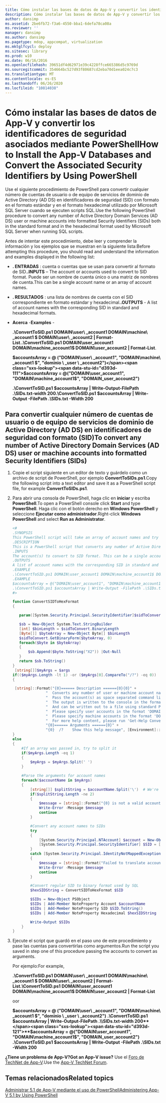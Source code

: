 ```yaml
---
title: Cómo instalar las bases de datos de App-V y convertir los identificadores de seguridad asociados mediante PowerShell
description: Cómo instalar las bases de datos de App-V y convertir los identificadores de seguridad asociados mediante PowerShell
author: dansimp
ms.assetid: 2be6fb72-f3a6-4550-bba1-6defa78ca08a
ms.reviewer: ''
manager: dansimp
ms.author: dansimp
ms.pagetype: mdop, appcompat, virtualization
ms.mktglfcycl: deploy
ms.sitesec: library
ms.prod: w10
ms.date: 06/16/2016
ms.openlocfilehash: 39651df4d62971e39c4228ffce665386d5c9769d
ms.sourcegitcommit: 354664bc527d93f80687cd2eba70d1eea024c7c3
ms.translationtype: MT
ms.contentlocale: es-ES
ms.lasthandoff: 06/26/2020
ms.locfileid: "10814038"
---
```

# <span data-ttu-id="d393d-103">Cómo instalar las bases de datos de App-V y convertir los identificadores de seguridad asociados mediante PowerShell</span><span class="sxs-lookup"><span data-stu-id="d393d-103">How to Install the App-V Databases and Convert the Associated Security Identifiers by Using PowerShell</span></span>

<span data-ttu-id="d393d-104">Use el siguiente procedimiento de PowerShell para convertir cualquier número de cuentas de usuario o de equipo de servicios de dominio de Active Directory (AD DS) en identificadores de seguridad (SID) con formato en el formato estándar y en el formato hexadecimal utilizado por Microsoft SQL Server cuando se ejecuten scripts SQL.</span><span class="sxs-lookup"><span data-stu-id="d393d-104">Use the following PowerShell procedure to convert any number of Active Directory Domain Services (AD DS) user or machine accounts into formatted Security Identifiers (SIDs) both in the standard format and in the hexadecimal format used by Microsoft SQL Server when running SQL scripts.</span></span>

<span data-ttu-id="d393d-105">Antes de intentar este procedimiento, debe leer y comprender la información y los ejemplos que se muestran en la siguiente lista:</span><span class="sxs-lookup"><span data-stu-id="d393d-105">Before attempting this procedure, you should read and understand the information and examples displayed in the following list:</span></span>

- <span data-ttu-id="d393d-106">**. ENTRADAS** : cuenta o cuentas que se usan para convertir al formato de SID.</span><span class="sxs-lookup"><span data-stu-id="d393d-106">**.INPUTS** – The account or accounts used to convert to SID format.</span></span> <span data-ttu-id="d393d-107">Puede ser un nombre de cuenta único o una matriz de nombres de cuenta.</span><span class="sxs-lookup"><span data-stu-id="d393d-107">This can be a single account name or an array of account names.</span></span>

- <span data-ttu-id="d393d-108">**. RESULTADOS** : una lista de nombres de cuenta con el SID correspondiente en formato estándar y hexadecimal.</span><span class="sxs-lookup"><span data-stu-id="d393d-108">**.OUTPUTS** - A list of account names with the corresponding SID in standard and hexadecimal formats.</span></span>

- <span data-ttu-id="d393d-109">**Acerca** -</span><span class="sxs-lookup"><span data-stu-id="d393d-109">**Examples** -</span></span>

    <span data-ttu-id="d393d-110">**.\\ConvertToSID.ps1 DOMAIN\\user\ _account1 DOMAIN\\machine\ _account1 $ DOMAIN\\user\ _account2 | Format-List**.</span><span class="sxs-lookup"><span data-stu-id="d393d-110">**.\\ConvertToSID.ps1 DOMAIN\\user\_account1 DOMAIN\\machine\_account1$ DOMAIN\\user\_account2 | Format-List**.</span></span>

    **<span data-ttu-id="d393d-111">$accountsArray = @ ("DOMAIN\\user\ _account1", "DOMAIN\\machine\ _account1 $", "dominio \ _user \ _account2")</span><span class="sxs-lookup"><span data-stu-id="d393d-111">$accountsArray = @("DOMAIN\\user\_account1", "DOMAIN\\machine\_account1$", "DOMAIN\_user\_account2")</span></span>**

    **<span data-ttu-id="d393d-112">.\\ConvertToSID.ps1 $accountsArray | Write-Output-FilePath .\\SIDs.txt-width 200</span><span class="sxs-lookup"><span data-stu-id="d393d-112">.\\ConvertToSID.ps1 $accountsArray | Write-Output -FilePath .\\SIDs.txt -Width 200</span></span>**

## <span data-ttu-id="d393d-113">Para convertir cualquier número de cuentas de usuario o de equipo de servicios de dominio de Active Directory (AD DS) en identificadores de seguridad con formato (SID)</span><span class="sxs-lookup"><span data-stu-id="d393d-113">To convert any number of Active Directory Domain Services (AD DS) user or machine accounts into formatted Security Identifiers (SIDs)</span></span>

1. <span data-ttu-id="d393d-114">Copie el script siguiente en un editor de texto y guárdelo como un archivo de script de PowerShell, por ejemplo **ConvertToSIDs.ps1**.</span><span class="sxs-lookup"><span data-stu-id="d393d-114">Copy the following script into a text editor and save it as a PowerShell script file, for example **ConvertToSIDs.ps1**.</span></span>
1. <span data-ttu-id="d393d-115">Para abrir una consola de PowerShell, haga clic en **iniciar** y escriba **PowerShell**.</span><span class="sxs-lookup"><span data-stu-id="d393d-115">To open a PowerShell console click **Start** and type **PowerShell**.</span></span> <span data-ttu-id="d393d-116">Haga clic con el botón derecho en **Windows PowerShell** y seleccione **Ejecutar como administrador**.</span><span class="sxs-lookup"><span data-stu-id="d393d-116">Right-click **Windows PowerShell** and select **Run as Administrator**.</span></span>

   ```powershell
   <#
   .SYNOPSIS
   This PowerShell script will take an array of account names and try to convert each of them to the corresponding SID in standard and hexadecimal formats.
   .DESCRIPTION
   This is a PowerShell script that converts any number of Active Directory (AD) user or machine accounts into formatted Security Identifiers (SIDs) both in the standard format and in the hexadecimal format used by SQL server when running SQL scripts.
   .INPUTS
   The account(s) to convert to SID format. This can be a single account name or an array of account names. Please see examples below.
   .OUTPUTS
   A list of account names with the corresponding SID in standard and hexadecimal formats
   .EXAMPLE
   .\ConvertToSID.ps1 DOMAIN\user_account1 DOMAIN\machine_account1$ DOMAIN\user_account2 | Format-List
   .EXAMPLE
   $accountsArray = @("DOMAIN\user_account1", "DOMAIN\machine_account1$", "DOMAIN_user_account2")
   .\ConvertToSID.ps1 $accountsArray | Write-Output -FilePath .\SIDs.txt -Width 200
   #>

   function ConvertSIDToHexFormat
   {

      param([System.Security.Principal.SecurityIdentifier]$sidToConvert)

      $sb = New-Object System.Text.StringBuilder
      [int] $binLength = $sidToConvert.BinaryLength
      [Byte[]] $byteArray = New-Object Byte[] $binLength
      $sidToConvert.GetBinaryForm($byteArray, 0)
      foreach($byte in $byteArray)
      {
          $sb.Append($byte.ToString("X2")) |Out-Null
      }
      return $sb.ToString()
   }
    [string[]]$myArgs = $args
   if(($myArgs.Length -lt 1) -or ($myArgs[0].CompareTo("/?") -eq 0))
   {

    [string]::Format("{0}====== Description ======{0}{0}" +
                  "  Converts any number of user or machine account names to string and hexadecimal SIDs.{0}" +
                  "  Pass the account(s) as space separated command line parameters. (For example 'ConvertToSID.ps1 DOMAIN\Account1 DOMAIN\Account2 ...'){0}" +
                  "  The output is written to the console in the format 'Account name    SID as string   SID as hexadecimal'{0}" +
                  "  And can be written out to a file using standard PowerShell redirection{0}" +
                  "  Please specify user accounts in the format 'DOMAIN\username'{0}" +
                  "  Please specify machine accounts in the format 'DOMAIN\machinename$'{0}" +
                  "  For more help content, please run 'Get-Help ConvertToSID.ps1'{0}" +
                  "{0}====== Arguments ======{0}" +
                  "{0}  /?    Show this help message", [Environment]::NewLine)
   }
   else
   {
       #If an array was passed in, try to split it
       if($myArgs.Length -eq 1)
       {
           $myArgs = $myArgs.Split(' ')
       }

       #Parse the arguments for account names
       foreach($accountName in $myArgs)
       {
           [string[]] $splitString = $accountName.Split('\')  # We're looking for the format "DOMAIN\Account" so anything that does not match, we reject
           if($splitString.Length -ne 2)
           {
               $message = [string]::Format("{0} is not a valid account name. Expected format 'Domain\username' for user accounts or 'DOMAIN\machinename$' for machine accounts.", $accountName)
               Write-Error -Message $message
               continue
           }

           #Convert any account names to SIDs
           try
           {
               [System.Security.Principal.NTAccount] $account = New-Object System.Security.Principal.NTAccount($splitString[0], $splitString[1])
               [System.Security.Principal.SecurityIdentifier] $SID = [System.Security.Principal.SecurityIdentifier]($account.Translate([System.Security.Principal.SecurityIdentifier]))
           }
           catch [System.Security.Principal.IdentityNotMappedException]
           {
               $message = [string]::Format("Failed to translate account object '{0}' to a SID. Please verify that this is a valid user or machine account.", $account.ToString())
               Write-Error -Message $message
               continue
           }

           #Convert regular SID to binary format used by SQL
           $hexSIDString = ConvertSIDToHexFormat $SID

           $SIDs = New-Object PSObject
           $SIDs | Add-Member NoteProperty Account $accountName
           $SIDs | Add-Member NoteProperty SID $SID.ToString()
           $SIDs | Add-Member NoteProperty Hexadecimal $hexSIDString

           Write-Output $SIDs
       }
   }
   ```

1. <span data-ttu-id="d393d-117">Ejecute el script que guardó en el paso uno de este procedimiento y pase las cuentas para convertirlas como argumentos.</span><span class="sxs-lookup"><span data-stu-id="d393d-117">Run the script you saved in step one of this procedure passing the accounts to convert as arguments.</span></span>

   <span data-ttu-id="d393d-118">Por ejemplo:</span><span class="sxs-lookup"><span data-stu-id="d393d-118">For example,</span></span>

   **<span data-ttu-id="d393d-119">.\\ConvertToSID.ps1 DOMAIN\\user\ _account1 DOMAIN\\machine\ _account1 $ DOMAIN\\user\ _account2 | Format-List</span><span class="sxs-lookup"><span data-stu-id="d393d-119">.\\ConvertToSID.ps1 DOMAIN\\user\_account1 DOMAIN\\machine\_account1$ DOMAIN\\user\_account2 | Format-List</span></span>**
   
   <span data-ttu-id="d393d-120">o</span><span class="sxs-lookup"><span data-stu-id="d393d-120">or</span></span>
   
   <span data-ttu-id="d393d-121">**$accountsArray = @ ("DOMAIN\\user\ _account1", "DOMAIN\\machine\ _account1 $", "dominio \ _user \ _account2")** 
    **.\\ConvertToSID.ps1 $accountsArray | Write-Output-FilePath .\\SIDs.txt-width 200**</span><span class="sxs-lookup"><span data-stu-id="d393d-121">**$accountsArray = @("DOMAIN\\user\_account1", "DOMAIN\\machine\_account1$", "DOMAIN\_user\_account2")**
 **.\\ConvertToSID.ps1 $accountsArray | Write-Output -FilePath .\\SIDs.txt -Width 200**</span></span>

**<span data-ttu-id="d393d-122">¿Tiene un problema de App-V?</span><span class="sxs-lookup"><span data-stu-id="d393d-122">Got an App-V issue?</span></span>** <span data-ttu-id="d393d-123">Use el [Foro de TechNet de App-V](https://social.technet.microsoft.com/Forums/home?forum=mdopappv).</span><span class="sxs-lookup"><span data-stu-id="d393d-123">Use the [App-V TechNet Forum](https://social.technet.microsoft.com/Forums/home?forum=mdopappv).</span></span>

## <span data-ttu-id="d393d-124">Temas relacionados</span><span class="sxs-lookup"><span data-stu-id="d393d-124">Related topics</span></span>

[<span data-ttu-id="d393d-125">Administrar 5.1 de App-V mediante el uso de PowerShell</span><span class="sxs-lookup"><span data-stu-id="d393d-125">Administering App-V 5.1 by Using PowerShell</span></span>](administering-app-v-51-by-using-powershell.md)
